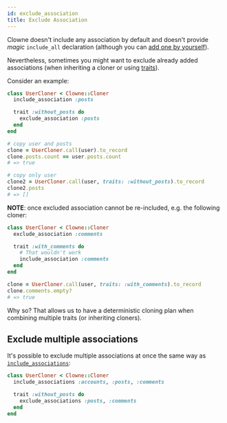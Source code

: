 ```yaml
---
id: exclude_association
title: Exclude Association
---
```


Clowne doesn't include any association by default and doesn't provide _magic_ `include_all` declaration (although you can [add one by yourself](customization.md)).

Nevertheless, sometimes you might want to exclude already added associations (when inheriting a cloner or using [traits](traits.md)).

Consider an example:

```ruby
class UserCloner < Clowne::Cloner
  include_association :posts

  trait :without_posts do
    exclude_association :posts
  end
end

# copy user and posts
clone = UserCloner.call(user).to_record
clone.posts.count == user.posts.count
# => true

# copy only user
clone2 = UserCloner.call(user, traits: :without_posts).to_record
clone2.posts
# => []
```

**NOTE**: once excluded association cannot be re-included, e.g. the following cloner:

```ruby
class UserCloner < Clowne::Cloner
  exclude_association :comments

  trait :with_comments do
    # That wouldn't work
    include_association :comments
  end
end

clone = UserCloner.call(user, traits: :with_comments).to_record
clone.comments.empty?
# => true
```

Why so? That allows us to have a deterministic cloning plan when combining multiple traits
(or inheriting cloners).

## Exclude multiple associations

It's possible to exclude multiple associations at once the same way as [`include_associations`](include_association.md):

```ruby
class UserCloner < Clowne::Cloner
  include_associations :accounts, :posts, :comments

  trait :without_posts do
    exclude_associations :posts, :comments
  end
end
```
